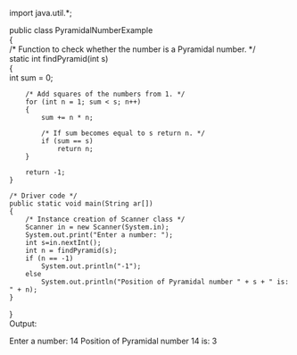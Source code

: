 import java.util.*;  
  
public class PyramidalNumberExample  
{  
    /* Function to check whether the number is a Pyramidal number. */  
    static int findPyramid(int s)  
    {  
        int sum = 0;  
  
        /* Add squares of the numbers from 1. */  
        for (int n = 1; sum < s; n++)  
        {  
            sum += n * n;  
  
            /* If sum becomes equal to s return n. */  
            if (sum == s)  
                return n;  
        }  
  
        return -1;  
    }  
  
    /* Driver code */  
    public static void main(String ar[])  
    {  
        /* Instance creation of Scanner class */  
        Scanner in = new Scanner(System.in);  
        System.out.print("Enter a number: ");  
        int s=in.nextInt();  
        int n = findPyramid(s);  
        if (n == -1)  
            System.out.println("-1");  
        else  
            System.out.println("Position of Pyramidal number " + s + " is: " + n);  
    }  
}  
Output:

Enter a number: 14
Position of Pyramidal number 14 is: 3

